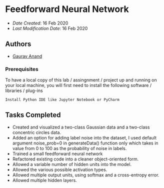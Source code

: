 # Feedforward Neural Network


* *Date Created*: 16 Feb 2020
* *Last Modification Date*: 16 Feb 2020

## Authors

* [Gaurav Anand](email@dal.ca)


### Prerequisites

To have a local copy of this lab / assingnment / project up and running on your local machine, you will first need to install the following software / libraries / plug-ins

```
Install Python IDE like Jupyter Notebook or PyCharm

```


## Tasks Completed


*  Created and visualized a two-class Gaussian data and a two-class concentric circles data.
*  Added an option for adding label noise into the dataset, I used default argument noise_prob=0 in generateData() function only which takes in value from 0 to 100 as the probability of noise in labels.
*  Trained a small feedforward neural network
*  Refactored existing code into a cleaner object-oriented form.
*  Allowed a variable number of hidden units into the model.
*  Allowed the various possible activation types.
*  Allowed multiple output units, using softmax and a cross-entropy error.
*  Allowed multiple hidden layers.

